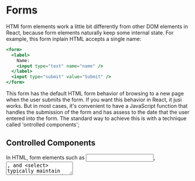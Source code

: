 # Forms

HTMl form elements work a little bit differently from other DOM elements in React, because form elements naturally keep some internal state. For example, this form inplain HTML accepts a single name:

```jsx
<form>
  <label>
    Name:
    <input type="text" name="name" />
  </label>
  <input type="submit" value="Submit" />
</form>
```

This form has the default HTML form behavior of browsing to a new page when the user submits the form. If you want this behavior in React, it jusi works. But in most cases, it's convenient to have a JavaScript function that handles the submission of the form and has assess to the date that the user entered into the form. The standard way to achieve this is with a technique called 'ontrolled components';

## Controlled Components

In HTML, form elements such as <input>, <textarea>, and <select> typically maintain their own state and update it based on user input. In React, mutable state is typically kept in the state property of components, and only updated with setState().

We can combine the two by making the React state be the "single source of truth". Then the React component that renders a form also controls what happens in that form on subsequent user input. An input form element whose value is controlled by React in the way is called a "controlled component".

For example, if we want to make the previous example log the name when it is submitted, we can write the form as a controlled component:

```jsx
class NameForm extends React.Component {
  constructor(props) {
    super(props);
    this.state = {value: ''};

    this.handleChange = this.handleChange.bind(this);
    this.handleSubmit = this.handleSubmit.bind(this);
  }

  handleChange(event) {
    this.setState({value: event.target.value});
  }

  handleSubmit(event) {
    alert('A name was submitted: ' + this.state.value);
    event.preventDefault();
  }

  render() {
    return (
      <form onSubmit={this.handleSubmit}>
        <label>
          Name:
          <input type="text" value={this.state.value} onChange={this.handleChange} />
        </label>
        <input type="submit" value="Submit" />
      </form>
    );
  }
}
```

Since the value attribute is set on our form element, the displayed value will always be this.state.value, making the React state the source of truth, Since handleChange runs on every keystroke to update the React state, the displayed value will update as the user types.

With a controlled component, every state mutaion will have an associated handler function. This makes it straightforward to modify or validate user input. For example, if we wanted to enforce that names are written with all uppercase letters, we could write handleChange as:

```jsx
handleChange(event) {
  this.setState({value: event.target.value.toUpperCase()});
}
```

## The textarea Tag

In HTML, a <textarea> element defines its text by its children:

```jsx
<textarea>
  Hello there, this is some text in a text area
</textarea>
```

In React, a <textarea> uses a value attribute insted. This way, a form using a <textarea> can be writen vary similarly to a form that uses a single-line input:

```jsx
class EssayForm extends React.Component {
  constructor(props) {
    super(props);
    this.state = {
      value: 'Please write an essay about your favorite DOM element.'
    };

    this.handleChange = this.handleChange.bind(this);
    this.handleSubmit = this.handleSubmit.bind(this);
  }

  handleChange(event) {
    this.setState({value: event.target.value});
  }

  handleSubmit(event) {
    alert('An essay was submitted: ' + this.state.value);
    event.preventDefault();
  }

  render() {
    return (
      <form onSubmit={this.handleSubmit}>
        <label>
          Essay:
          <textarea value={this.state.value} onChange={this.handleChange} />
        </label>
        <input type="submit" value="Submit" />
      </form>
    );
  }
}
```

Notice that this.state.value is initalized in the constructor, so that the text area starts off with some text in it.

## The select Tag

In  HTML, <select> creates a drop-down list, For example, this HTML creates a drop-down list of flavors:

```jsx
<select>
  <option value="grapefruit">Grapefruit</option>
  <option value="lime">Lime</option>
  <option selected value="coconut">Coconut</option>
  <option value="mango">Mango</option>
</select>
```

Note that the Coconut option is initally selected, because of the selected attribute, React, instead of using this selected attribute, uses a value attribute on the root select tag. This is more convenient in a controlled component because you only need to update it in one place. For Example:

```jsx
class FlavorForm extends React.Component {
  constructor(props) {
    super(props);
    this.state = {value: 'coconut'};

    this.handleChange = this.handleChange.bind(this);
    this.handleSubmit = this.handleSubmit.bind(this);
  }

  handleChange(event) {
    this.setState({value: event.target.value});
  }

  handleSubmit(event) {
    alert('Your favorite flavor is: ' + this.state.value);
    event.preventDefault();
  }

  render() {
    return (
      <form onSubmit={this.handleSubmit}>
        <label>
          Pick your favorite flavor:
          <select value={this.state.value} onChange={this.handleChange}>
            <option value="grapefruit">Grapefruit</option>
            <option value="lime">Lime</option>
            <option value="coconut">Coconut</option>
            <option value="mango">Mango</option>
          </select>
        </label>
        <input type="submit" value="Submit" />
      </form>
    );
  }
}
```

Overall, this makes it so that <input type="text">, <textarea>, and <select> all work very similary-they all accept a value attribute that you can use to implement a controlled component.

> Note
> 
> You can pass an array into the value attribute, allowing you to select multiple options in a select tag:
> ```jsx <select multiple={true} value={['B', 'C']}> ```

## The file input Tag

In HTML, an <input type="file"> lets the user choose one or more files from their device storage to be uploaded to a server or manipulated by JavaScript via the File API.

```jsx
<input type="file" />
```

Because its value is read-only, it is uncontrolled component in React. it is discussed together with other uncontrolled components later in the documentation.

## Handing Multiple inputs

When you need to handle multiple controlled input elements, you can add a name attribute to each element and let the handler function choose what to do based on the value of event.target.name.

For Example:

```jsx
class Reservation extends React.Component {
  constructor(props) {
    super(props);
    this.state = {
      isGoing: true,
      numberOfGuests: 2
    };

    this.handleInputChange = this.handleInputChange.bind(this);
  }

  handleInputChange(event) {
    const target = event.target;
    const value = target.type === 'checkbox' ? target.checked : target.value;
    const name = target.name;

    this.setState({
      [name]: value
    });
  }

  render() {
    return (
      <form>
        <label>
          Is going:
          <input
            name="isGoing"
            type="checkbox"
            checked={this.state.isGoing}
            onChange={this.handleInputChange} />
        </label>
        <br />
        <label>
          Number of guests:
          <input
            name="numberOfGuests"
            type="number"
            value={this.state.numberOfGuests}
            onChange={this.handleInputChange} />
        </label>
      </form>
    );
  }
}
```

Note how we used the ES6 computed property name syntax to update the state key corresponding to the given input name:

```jsx
this.setState({
  [name]: value
});
```

It is equivalent to this ES5 code:

```jsx
var partialState = {};
partialState[name] = value;
this.setState(partialState);
```

Also, sine setStae() automatically merges a partial state into the current state, we only needed to call it with the changed parts.

## Controlled Input Null Value

Specifying the value prop on a controlled component prevents the user from changing the input unless you desire so. If you're specified a value but the input is still editable, you may have accidentally set value to undefined of null.

The folloeing code demonstrates this. (The input is locked at first but becomes editable after a short delay.)

```jsx
ReactDOM.render(<input value="hi" />, mountNode);

setTimeout(function() {
  ReactDOM.render(<input value={null} />, mountNode);
}, 1000);
```

## Alternatives to Controlled Components

It can something be tedious to use controlled components, because you need to write an event handler for every way your data can change and pipe all of the input state through a React component. This can become particularly annoying when you are converting a preexisting codebase to React, or intergrating a React application with a non-React library. In these situations, you might want to check out uncontrolled components, an alternative technique for implementing input forms.

## Fully-Fledged Solutions

If you're looking for a complete solution including validation, keeping track of the visited fields, and handing form submission, Formik is one of the popular choices. However, it is built on the some principles of controlled components and managing state -- so don't neglect to learn them.